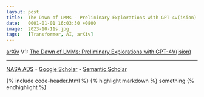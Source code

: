 ```yaml
---
layout: post
title:  The Dawn of LMMs - Preliminary Explorations with GPT-4v(ision)
date:   0001-01-01 16:03:30 +0800
image:  2023-10-11s.jpg
tags:   [Transformer, AI, arXiv]
---
```


[arXiv](https://arxiv.org/abs/2309.17421) V1: [The Dawn of LMMs: Preliminary Explorations with GPT-4V(ision)](https://arxiv.org/pdf/2309.17421.pdf)

---
[NASA ADS](https) - 
[Google Scholar](https) - 
[Semantic Scholar](https)

{% include code-header.html %}
{% highlight markdown %}
something 
{% endhighlight %}